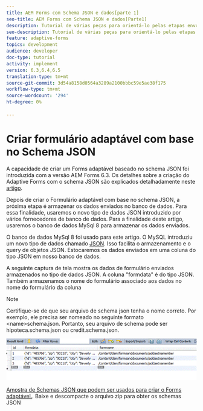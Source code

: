 ```yaml
---
title: AEM Forms com Schema JSON e dados[parte 1]
seo-title: AEM Forms com Schema JSON e dados[Parte1]
description: Tutorial de várias peças para orientá-lo pelas etapas envolvidas na criação do Formulário adaptável com o schema JSON e consulta dos dados enviados.
seo-description: Tutorial de várias peças para orientá-lo pelas etapas envolvidas na criação do Formulário adaptável com o schema JSON e consulta dos dados enviados.
feature: adaptive-forms
topics: development
audience: developer
doc-type: tutorial
activity: implement
version: 6.3,6.4,6.5
translation-type: tm+mt
source-git-commit: 3d54a8158d0564a3289a2100bbbc59e5ae38f175
workflow-type: tm+mt
source-wordcount: '294'
ht-degree: 0%

---
```



# Criar formulário adaptável com base no Schema JSON


A capacidade de criar um Forms adaptável baseado no schema JSON foi introduzida com a versão AEM Forms 6.3. Os detalhes sobre a criação do Adaptive Forms com o schema JSON são explicados detalhadamente neste [artigo](https://helpx.adobe.com/experience-manager/6-3/forms/using/adaptive-form-json-schema-form-model.html).

Depois de criar o Formulário adaptável com base no schema JSON, a próxima etapa é armazenar os dados enviados no banco de dados. Para essa finalidade, usaremos o novo tipo de dados JSON introduzido por vários fornecedores de banco de dados. Para a finalidade deste artigo, usaremos o banco de dados MySql 8 para armazenar os dados enviados.

O banco de dados MySql 8 foi usado para este artigo. O MySQL introduziu um novo tipo de dados chamado [JSON](https://dev.mysql.com/doc/refman/8.0/en/json.html). Isso facilita o armazenamento e o query de objetos JSON. Estocaremos os dados enviados em uma coluna do tipo JSON em nosso banco de dados.

A seguinte captura de tela mostra os dados de formulário enviados armazenados no tipo de dados JSON. A coluna &quot;formdata&quot; é do tipo JSON. Também armazenamos o nome do formulário associado aos dados no nome do formulário da coluna

>[!NOTE]
>
>Certifique-se de que seu arquivo de schema json tenha o nome correto. Por exemplo, ele precisa ser nomeado no seguinte formato &lt;name>schema.json. Portanto, seu arquivo de schema pode ser hipoteca.schema.json ou credit.schema.json.


![dados](assets/datastored.gif)


[Amostra de Schemas JSON que podem ser usados para criar o Forms adaptável.](assets/samplejsonschemas.zip). Baixe e descompacte o arquivo zip para obter os schemas JSON

